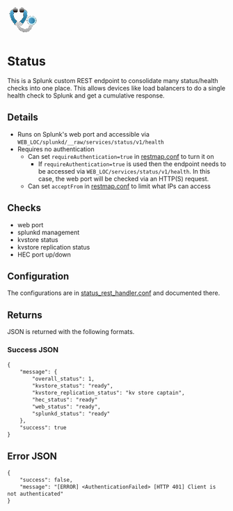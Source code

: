 ![Status Splunk app](static/appIcon_2x.png?)
# Status
This is a Splunk custom REST endpoint to consolidate many status/health checks into one place. This allows devices like load balancers to do a single health check to Splunk and get a cumulative response.

## Details
* Runs on Splunk's web port and accessible via `WEB_LOC/splunkd/__raw/services/status/v1/health`
* Requires no authentication
    * Can set `requireAuthentication=true` in [restmap.conf](default/restmap.conf) to turn it on
        * If `requireAuthentication=true` is used then the endpoint needs to be accessed via `WEB_LOC/services/status/v1/health`. In this case, the web port will be checked via an HTTP(S) request.
    * Can set `acceptFrom` in [restmap.conf](default/restmap.conf) to limit what IPs can access

## Checks
* web port
* splunkd management
* kvstore status
* kvstore replication status
* HEC port up/down

## Configuration
The configurations are in [status_rest_handler.conf](default/status_rest_handler.conf) and documented there.

## Returns
JSON is returned with the following formats.

### Success JSON
```
{
    "message": {
        "overall_status": 1,
        "kvstore_status": "ready",
        "kvstore_replication_status": "kv store captain",
        "hec_status": "ready"
        "web_status": "ready",
        "splunkd_status": "ready"
    },
    "success": true
}
```

## Error JSON
```
{
    "success": false,
    "message": "[ERROR] <AuthenticationFailed> [HTTP 401] Client is not authenticated"
}
```
